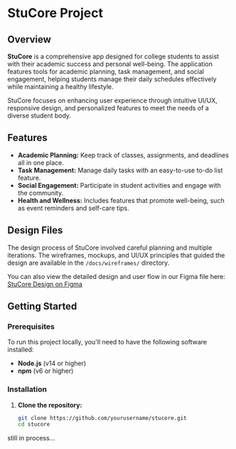 # StuCore Project

## Overview
**StuCore** is a comprehensive app designed for college students to assist with their academic success and personal well-being. The application features tools for academic planning, task management, and social engagement, helping students manage their daily schedules effectively while maintaining a healthy lifestyle.

StuCore focuses on enhancing user experience through intuitive UI/UX, responsive design, and personalized features to meet the needs of a diverse student body.

## Features
- **Academic Planning:** Keep track of classes, assignments, and deadlines all in one place.
- **Task Management:** Manage daily tasks with an easy-to-use to-do list feature.
- **Social Engagement:** Participate in student activities and engage with the community.
- **Health and Wellness:** Includes features that promote well-being, such as event reminders and self-care tips.

## Design Files
The design process of StuCore involved careful planning and multiple iterations. The wireframes, mockups, and UI/UX principles that guided the design are available in the `/docs/wireframes/` directory.

You can also view the detailed design and user flow in our Figma file here: [StuCore Design on Figma](https://www.figma.com/file/dBtvV6OCVrjyF6w1wDnef1/StuCore-App)

## Getting Started

### Prerequisites
To run this project locally, you'll need to have the following software installed:
- **Node.js** (v14 or higher)
- **npm** (v6 or higher)

### Installation

1. **Clone the repository:**
   ```bash
   git clone https://github.com/yourusername/stucore.git
   cd stucore

still in process... 

